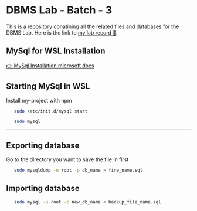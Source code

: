 
# DBMS Lab - Batch - 3

This is a repository conatining all the related files and databases for the DBMS Lab.
Here is the link to [my lab record 📒](https://raghunathan.notion.site/DBMS-Lab-Record-b86b4800e70a454eaef12f404425825e).



## MySql for WSL Installation

[👉 MySql Installation microsoft docs](https://docs.microsoft.com/en-us/windows/wsl/tutorials/wsl-database#:~:text=your%20use%20case.-,Install%20MySQL,-To%20install%20MySQL)


## Starting MySql in WSL
Install my-project with npm

```bash
   sudo /etc/init.d/mysql start

   sudo mysql
```
___

## Exporting database
Go to the directory you want to save the file in first
```bash
   sudo mysqldump -u root -p db_name > fine_name.sql
```

## Importing database
```bash
   sudo mysql -u root -p new_db_name < backup_file_name.sql
```
